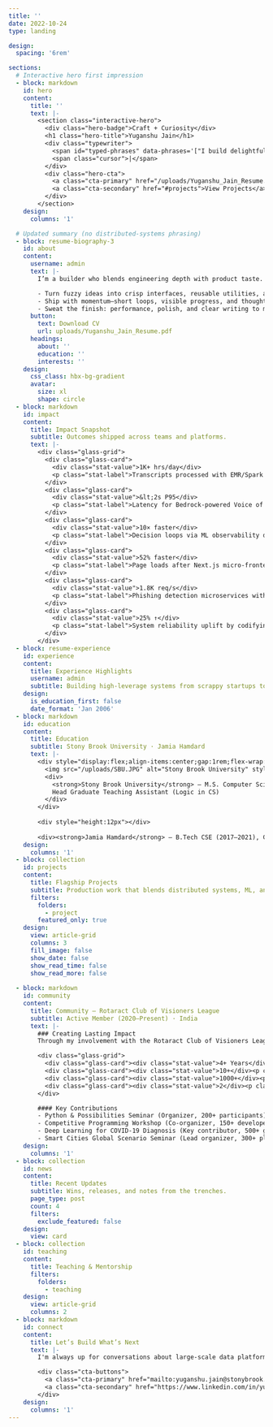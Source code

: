 ```yaml
---
title: ''
date: 2022-10-24
type: landing

design:
  spacing: '6rem'

sections:
  # Interactive hero first impression
  - block: markdown
    id: hero
    content:
      title: ''
      text: |-
        <section class="interactive-hero">
          <div class="hero-badge">Craft + Curiosity</div>
          <h1 class="hero-title">Yuganshu Jain</h1>
          <div class="typewriter">
            <span id="typed-phrases" data-phrases='["I build delightful software.", "I turn ideas into shipped products.", "I obsess over quality, polish, and speed."]'></span>
            <span class="cursor">|</span>
          </div>
          <div class="hero-cta">
            <a class="cta-primary" href="/uploads/Yuganshu_Jain_Resume.pdf">Download CV</a>
            <a class="cta-secondary" href="#projects">View Projects</a>
          </div>
        </section>
    design:
      columns: '1'

  # Updated summary (no distributed-systems phrasing)
  - block: resume-biography-3
    id: about
    content:
      username: admin
      text: |-
        I’m a builder who blends engineering depth with product taste. I care about tiny details, fast feedback, and making tools that feel effortless.

        - Turn fuzzy ideas into crisp interfaces, reusable utilities, and accessible experiences.
        - Ship with momentum—short loops, visible progress, and thoughtful defaults.
        - Sweat the finish: performance, polish, and clear writing to match the craft.
      button:
        text: Download CV
        url: uploads/Yuganshu_Jain_Resume.pdf
      headings:
        about: ''
        education: ''
        interests: ''
    design:
      css_class: hbx-bg-gradient
      avatar:
        size: xl
        shape: circle
  - block: markdown
    id: impact
    content:
      title: Impact Snapshot
      subtitle: Outcomes shipped across teams and platforms.
      text: |-
        <div class="glass-grid">
          <div class="glass-card">
            <div class="stat-value">1K+ hrs/day</div>
            <p class="stat-label">Transcripts processed with EMR/Spark ETL orchestrated in Java with zero-downtime retries.</p>
          </div>
          <div class="glass-card">
            <div class="stat-value">&lt;2s P95</div>
            <p class="stat-label">Latency for Bedrock-powered Voice of Advertiser copilot serving 500+ Ads stakeholders.</p>
          </div>
          <div class="glass-card">
            <div class="stat-value">10× faster</div>
            <p class="stat-label">Decision loops via ML observability dashboards and automated alerting pipelines.</p>
          </div>
          <div class="glass-card">
            <div class="stat-value">52% faster</div>
            <p class="stat-label">Page loads after Next.js micro-frontends, caching strategy, and perf budgets at RSTech Softwares.</p>
          </div>
          <div class="glass-card">
            <div class="stat-value">1.8K req/s</div>
            <p class="stat-label">Phishing detection microservices with FastAPI + Redis deployed across Kubernetes.</p>
          </div>
          <div class="glass-card">
            <div class="stat-value">25% ↑</div>
            <p class="stat-label">System reliability uplift by codifying security, observability, and incident runbooks across engineering pods.</p>
          </div>
        </div>
  - block: resume-experience
    id: experience
    content:
      title: Experience Highlights
      username: admin
      subtitle: Building high-leverage systems from scrappy startups to Amazon-scale.
    design:
      is_education_first: false
      date_format: 'Jan 2006'
  - block: markdown
    id: education
    content:
      title: Education
      subtitle: Stony Brook University · Jamia Hamdard
      text: |-
        <div style="display:flex;align-items:center;gap:1rem;flex-wrap:wrap">
          <img src="/uploads/SBU.JPG" alt="Stony Brook University" style="height:72px;border-radius:12px;border:1px solid rgba(148,163,184,.35)"/>
          <div>
            <strong>Stony Brook University</strong> — M.S. Computer Science (2024–2026)<br/>
            Head Graduate Teaching Assistant (Logic in CS)
          </div>
        </div>
        
        <div style="height:12px"></div>
        
        <div><strong>Jamia Hamdard</strong> — B.Tech CSE (2017–2021), CGPA 9.6/10</div>
    design:
      columns: '1'
  - block: collection
    id: projects
    content:
      title: Flagship Projects
      subtitle: Production work that blends distributed systems, ML, and product craft.
      filters:
        folders:
          - project
        featured_only: true
    design:
      view: article-grid
      columns: 3
      fill_image: false
      show_date: false
      show_read_time: false
      show_read_more: false
  
  - block: markdown
    id: community
    content:
      title: Community — Rotaract Club of Visioners League
      subtitle: Active Member (2020–Present) · India
      text: |-
        ### Creating Lasting Impact
        Through my involvement with the Rotaract Club of Visioners League, I've combined technical expertise with community service to create meaningful change. Technology is most powerful when it serves people; education unlocks potential.

        <div class="glass-grid">
          <div class="glass-card"><div class="stat-value">4+ Years</div><p class="stat-label">Dedicated service & continuous engagement</p></div>
          <div class="glass-card"><div class="stat-value">10+</div><p class="stat-label">Events organized — technical workshops & seminars</p></div>
          <div class="glass-card"><div class="stat-value">1000+</div><p class="stat-label">People reached as direct beneficiaries</p></div>
          <div class="glass-card"><div class="stat-value">2</div><p class="stat-label">International events led/co-led with global impact</p></div>
        </div>

        #### Key Contributions
        - Python & Possibilities Seminar (Organizer, 200+ participants): introduced Python fundamentals and real-world applications. Skills: event management, technical education, public speaking.
        - Competitive Programming Workshop (Co-organizer, 150+ developers): STL and dynamic programming curriculum. Skills: workshop planning, mentoring, curriculum design.
        - Deep Learning for COVID-19 Diagnosis (Key contributor, 500+ global attendees): coordinated international experts on AI for public health. Skills: international event management, healthcare tech, research coordination.
        - Smart Cities Global Scenario Seminar (Lead organizer, 300+ planners & technologists): knowledge exchange on urban technology. Skills: strategic planning, urban tech, international collaboration.
    design:
      columns: '1'
  - block: collection
    id: news
    content:
      title: Recent Updates
      subtitle: Wins, releases, and notes from the trenches.
      page_type: post
      count: 4
      filters:
        exclude_featured: false
    design:
      view: card
  - block: collection
    id: teaching
    content:
      title: Teaching & Mentorship
      filters:
        folders:
          - teaching
    design:
      view: article-grid
      columns: 2
  - block: markdown
    id: connect
    content:
      title: Let’s Build What’s Next
      text: |-
        I'm always up for conversations about large-scale data platforms, reliability engineering, or building product-oriented ML systems. If you're shipping something ambitious—or want to collaborate on research and teaching—drop a line.

        <div class="cta-buttons">
          <a class="cta-primary" href="mailto:yuganshu.jain@stonybrook.edu">Schedule a conversation</a>
          <a class="cta-secondary" href="https://www.linkedin.com/in/yuganshu-jain-6047b6165/" target="_blank" rel="noopener">Connect on LinkedIn</a>
        </div>
    design:
      columns: '1'
---
```

